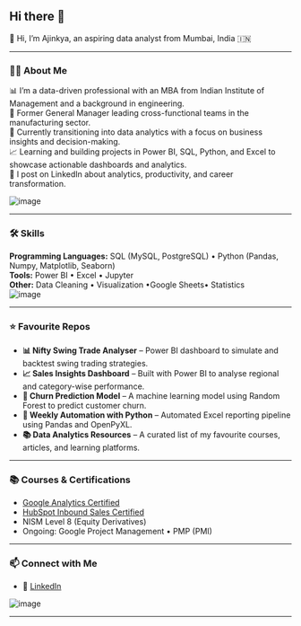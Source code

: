 ## Hi there 👋

👋 Hi, I’m Ajinkya, an aspiring data analyst from Mumbai, India 🇮🇳

---

### 🙋‍♂️ About Me  
📊 I’m a data-driven professional with an MBA from Indian Institute of Management and a background in engineering.  
💼 Former General Manager leading cross-functional teams in the manufacturing sector.  
🔁 Currently transitioning into data analytics with a focus on business insights and decision-making.  
📈 Learning and building projects in Power BI, SQL, Python, and Excel to showcase actionable dashboards and analytics.  
📝 I post on LinkedIn about analytics, productivity, and career transformation.

![image](https://github.com/user-attachments/assets/f11d8b88-9a4c-4593-9b64-919a9740b0b7)

---

### 🛠 Skills  
**Programming Languages:** SQL (MySQL, PostgreSQL) • Python (Pandas, Numpy, Matplotlib, Seaborn)  
**Tools:** Power BI • Excel  • Jupyter  
**Other:** Data Cleaning • Visualization •Google Sheets• Statistics  
![image](https://github.com/user-attachments/assets/04c0ea29-d98a-4ef0-9115-8f0e0cd09b92)


---

### ⭐ Favourite Repos  
- **📊 Nifty Swing Trade Analyser** – Power BI dashboard to simulate and backtest swing trading strategies.  
- **📈 Sales Insights Dashboard** – Built with Power BI to analyse regional and category-wise performance.  
- **🧠 Churn Prediction Model** – A machine learning model using Random Forest to predict customer churn.  
- **📆 Weekly Automation with Python** – Automated Excel reporting pipeline using Pandas and OpenPyXL.  
- **📚 Data Analytics Resources** – A curated list of my favourite courses, articles, and learning platforms.

---

### 📚 Courses & Certifications  
- [Google Analytics Certified](https://google.com)  
- [HubSpot Inbound Sales Certified](https://hubspot.com)  
- NISM Level 8 (Equity Derivatives)  
- Ongoing: Google Project Management • PMP (PMI)

---

### 📫 Connect with Me  
- 💼 [LinkedIn]((https://www.linkedin.com/in/ajinkyababar))  

![image](https://github.com/user-attachments/assets/d2169b1d-049c-4d7e-b8f0-0f903b48be15)

---

